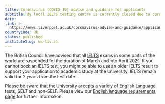 ```yaml
---
title: Coronavirus (COVID-19) advice and guidance for applicants
subtitle: My local IELTS testing centre is currently closed due to coronavirus. Can I apply to study at the University without a valid English Language test?
date:  
link: >-
  https://news.liverpool.ac.uk/coronavirus-advice-and-guidance/applicants/
countryCode: uk
status: published
instituteSlug: uk-liv.ac
---
```

The British Council have advised that all [IELTS](https://www.ielts.org/news/2020/changes-to-ielts-test-arrangements-in-some-locations-due-to-novel-coronavirus) exams in some parts of the world are suspended for the duration of March and into April 2020. If you cannot book an IELTS test, you might be able to use an older IELTS result to support your application to academic study at the University. IELTS remain valid for 2 years from the test date.

Please be aware that the University accepts a variety of English Language tests, SELT and non-SELT. Please view our [English language requirements page](https://www.liverpool.ac.uk/study/international/apply/english-language/) for further information.
